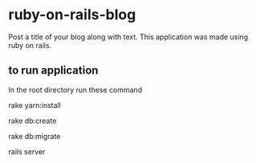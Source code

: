 # ruby-on-rails-blog

Post a title of your blog along with text. This application was made using ruby on rails.

## to run application

In the root directory run these command

rake yarn:install <br />

rake db:create <br />

rake db:migrate <br />

rails server
